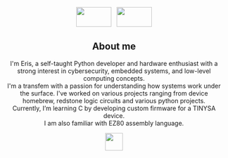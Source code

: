 <div align="center">
<p>
  <img src="https://upload.wikimedia.org/wikipedia/commons/thumb/b/b0/Transgender_Pride_flag.svg/2880px-Transgender_Pride_flag.svg.png" width="80" height="45" />
  &nbsp;
  <img src="https://upload.wikimedia.org/wikipedia/commons/thumb/6/60/Intersex-inclusive_pride_flag.svg/1024px-Intersex-inclusive_pride_flag.svg.png" width="80" height="45" />
</p>
  
<h2>About me</h2>

<p>
  I'm Eris, a self-taught Python developer and hardware enthusiast with a strong interest in cybersecurity, embedded systems, and low-level computing concepts.<br>
  I'm a transfem with a passion for understanding how systems work under the surface. I've worked on various projects ranging from device homebrew, redstone logic circuits and various python projects.<br>
  Currently, I’m learning C by developing custom firmware for a TINYSA device.<br>
  I am also familiar with EZ80 assembly language.
</p>

<p>
  <img src="https://upload.wikimedia.org/wikipedia/commons/thumb/c/c3/Python-logo-notext.svg/230px-Python-logo-notext.svg.png" width="40"
</p>

</div>
